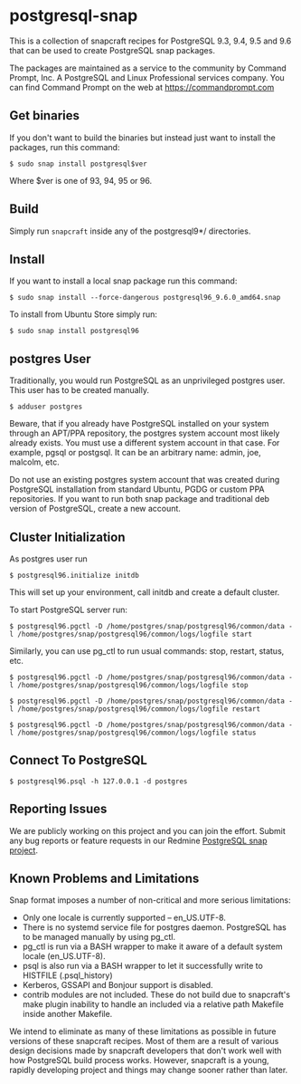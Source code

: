 # postgresql-snap

This is a collection of snapcraft recipes for PostgreSQL 9.3, 9.4, 9.5 and 9.6 that can be used to create PostgreSQL snap packages.

The packages are maintained as a service to the community by Command Prompt, Inc. A PostgreSQL and Linux Professional services company.
You can find Command Prompt on the web at https://commandprompt.com

## Get binaries

If you don't want to build the binaries but instead just want to install the
packages, run this command:

`$ sudo snap install postgresql$ver`

Where $ver is one of 93, 94, 95 or 96.

## Build

Simply run `snapcraft` inside any of the postgresql9*/ directories.

## Install

If you want to install a local snap package run this command:

`$ sudo snap install --force-dangerous postgresql96_9.6.0_amd64.snap`

To install from Ubuntu Store simply run:

`$ sudo snap install postgresql96`

## postgres User

Traditionally, you would run PostgreSQL as an unprivileged postgres user. 
This user has to be created manually.

`$ adduser postgres`

Beware, that if you already have PostgreSQL installed on your system through an APT/PPA repository, the postgres system account most likely already exists. You must use a different system account in that case. For example, pgsql or postgsql. It can be an arbitrary name: admin, joe, malcolm, etc.

Do not use an existing postgres system account that was created during PostgreSQL installation from standard Ubuntu, PGDG or custom PPA repositories. If you want to run both snap package and traditional deb version of PostgreSQL, create a new account.

## Cluster Initialization

As postgres user run 

`$ postgresql96.initialize initdb` 

This will set up your environment, call initdb and create a default cluster.

To start PostgreSQL server run:

`$ postgresql96.pgctl -D /home/postgres/snap/postgresql96/common/data -l /home/postgres/snap/postgresql96/common/logs/logfile start`

Similarly, you can use pg_ctl to run usual commands: stop, restart, status, etc.

`$ postgresql96.pgctl -D /home/postgres/snap/postgresql96/common/data -l /home/postgres/snap/postgresql96/common/logs/logfile stop`

`$ postgresql96.pgctl -D /home/postgres/snap/postgresql96/common/data -l /home/postgres/snap/postgresql96/common/logs/logfile restart`

`$ postgresql96.pgctl -D /home/postgres/snap/postgresql96/common/data -l /home/postgres/snap/postgresql96/common/logs/logfile status`

## Connect To PostgreSQL

`$ postgresql96.psql -h 127.0.0.1 -d postgres`

## Reporting Issues

We are publicly working on this project and you can join the effort. Submit any bug reports or feature requests in our Redmine [PostgreSQL snap project](https://public.commandprompt.com/projects/pgsql-snap/issues).

## Known Problems and Limitations

Snap format imposes a number of non-critical and more serious limitations:

* Only one locale is currently supported – en_US.UTF-8.
* There is no systemd service file for postgres daemon. PostgreSQL has to be managed manually by using pg_ctl.
* pg_ctl is run via a BASH wrapper to make it aware of a default system locale (en_US.UTF-8).
* psql is also run via a BASH wrapper to let it successfully write to HISTFILE (.psql_history)
* Kerberos, GSSAPI and Bonjour support is disabled.
* contrib modules are not included. These do not build due to snapcraft's make plugin inability to handle an included via a relative path Makefile inside another Makefile.

We intend to eliminate as many of these limitations as possible in future versions of these snapcraft recipes. Most of them are a result of various design decisions made by snapcraft developers that don't work well with how PostgreSQL build process works. However, snapcraft is a young, rapidly developing project and things may change sooner rather than later.

